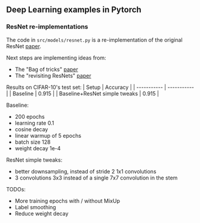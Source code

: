 ## Deep Learning examples in Pytorch


### ResNet re-implementations
The code in `src/models/resnet.py` is a re-implementation of the original ResNet [paper](https://arxiv.org/abs/1512.03385).


Next steps are implementing ideas from:
- The "Bag of tricks" [paper](https://arxiv.org/abs/1812.01187)
- The "revisiting ResNets" [paper](https://arxiv.org/abs/2103.07579)


Results on CIFAR-10's test set:
| Setup      | Accuracy |
| ----------- | ----------- |
| Baseline      | 0.915      |
| Baseline+ResNet simple tweaks   | 0.915        |


Baseline:
- 200 epochs
- learning rate 0.1
- cosine decay
- linear warmup of 5 epochs
- batch size 128
- weight decay 1e-4

ResNet simple tweaks:
- better downsampling, instead of stride 2 1x1 convolutions
- 3 convolutions 3x3 instead of a single 7x7 convolution in the stem

TODOs:
- More training epochs with / without MixUp
- Label smoothing
- Reduce weight decay
